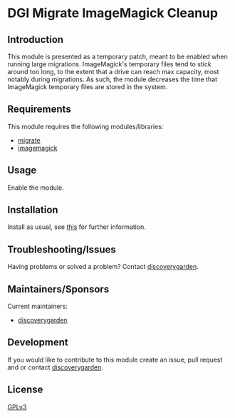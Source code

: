 # DGI Migrate ImageMagick Cleanup

## Introduction

This module is presented as a temporary patch, meant to be enabled when running large migrations. ImageMagick's temporary files tend to stick around too long, to the extent that a drive can reach max capacity, most notably during migrations. As such, the module decreases the time that ImageMagick temporary files are stored in the system.

## Requirements

This module requires the following modules/libraries:

* [migrate](https://www.drupal.org/project/migrate)
* [imagemagick](https://www.drupal.org/project/imagemagick)

## Usage

Enable the module.

## Installation

Install as usual, see
[this](https://drupal.org/documentation/install/modules-themes/modules-8) for
further information.

## Troubleshooting/Issues

Having problems or solved a problem? Contact
[discoverygarden](http://support.discoverygarden.ca).

## Maintainers/Sponsors

Current maintainers:

* [discoverygarden](http://www.discoverygarden.ca)

## Development

If you would like to contribute to this module create an issue, pull request
and or contact
[discoverygarden](http://support.discoverygarden.ca).

## License

[GPLv3](http://www.gnu.org/licenses/gpl-3.0.txt)
